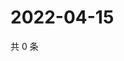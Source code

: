 # 2022-04-15

共 0 条

<!-- BEGIN WEIBO -->
<!-- 最后更新时间 Fri Apr 15 2022 13:20:07 GMT+0800 (China Standard Time) -->

<!-- END WEIBO -->
